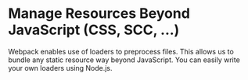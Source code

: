 # Manage Resources Beyond JavaScript (CSS, SCC, ...)

Webpack enables use of loaders to preprocess files.
This allows us to bundle any static resource way beyond JavaScript.
You can easily write your own loaders using Node.js.

